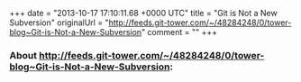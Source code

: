 +++
date = "2013-10-17 17:10:11.68 +0000 UTC"
title = "Git is Not a New Subversion"
originalUrl = "http://feeds.git-tower.com/~/48284248/0/tower-blog~Git-is-Not-a-New-Subversion"
comment = ""
+++

### About http://feeds.git-tower.com/~/48284248/0/tower-blog~Git-is-Not-a-New-Subversion:


